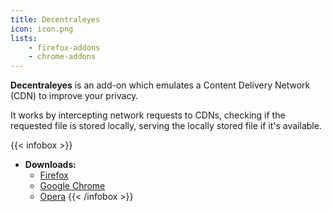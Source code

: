 ```yaml
---
title: Decentraleyes
icon: icon.png
lists: 
    - firefox-addons
    - chrome-addons
---
```


**Decentraleyes** is an add-on which emulates a Content Delivery Network (CDN) to improve your privacy.

It works by intercepting network requests to CDNs, checking if the requested file is stored locally, serving the locally stored file if it's available.

{{< infobox >}}
- **Downloads:** 
    - [Firefox](https://addons.mozilla.org/firefox/addon/decentraleyes/)
    - [Google Chrome](https://chrome.google.com/webstore/detail/decentraleyes/ldpochfccmkkmhdbclfhpagapcfdljkj)
    - [Opera](https://addons.opera.com/extensions/details/decentraleyes/)
{{< /infobox >}}